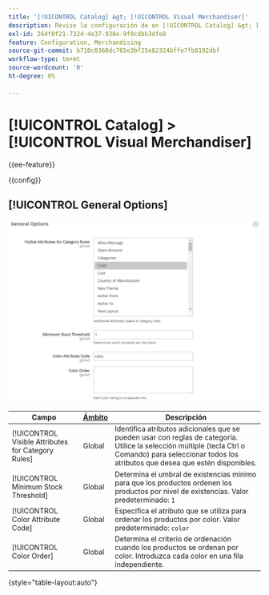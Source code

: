 ```yaml
---
title: '[!UICONTROL Catalog] &gt; [!UICONTROL Visual Merchandiser]'
description: Revise la configuración de en [!UICONTROL Catalog] &gt; [!UICONTROL Visual Merchandiser] de la administración de Commerce.
exl-id: 264f0f21-7324-4e37-938e-9f0cdbb3dfe8
feature: Configuration, Merchandising
source-git-commit: b710c0368dc765e3bf25e82324bffe7fb8192dbf
workflow-type: tm+mt
source-wordcount: '0'
ht-degree: 0%

---
```


# [!UICONTROL Catalog] > [!UICONTROL Visual Merchandiser]

{{ee-feature}}

{{config}}

## [!UICONTROL General Options]

![Opciones generales](./assets/catalog-visual-merchandiser-general-options.png)<!-- zoom -->

<!-- [General Options](https://docs.magento.com/user-guide/marketing/visual-merchandiser-configuration.html) -->

| Campo | [Ámbito](../../getting-started/websites-stores-views.md#scope-settings) | Descripción |
|--- |--- |--- |
| [!UICONTROL Visible Attributes for Category Rules] | Global | Identifica atributos adicionales que se pueden usar con reglas de categoría. Utilice la selección múltiple (tecla Ctrl o Comando) para seleccionar todos los atributos que desea que estén disponibles. |
| [!UICONTROL Minimum Stock Threshold] | Global | Determina el umbral de existencias mínimo para que los productos ordenen los productos por nivel de existencias. Valor predeterminado: `1` |
| [!UICONTROL Color Attribute Code] | Global | Especifica el atributo que se utiliza para ordenar los productos por color. Valor predeterminado: `color` |
| [!UICONTROL Color Order] | Global | Determina el criterio de ordenación cuando los productos se ordenan por color. Introduzca cada color en una fila independiente. |

{style="table-layout:auto"}
